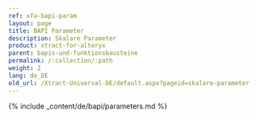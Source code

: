 ```yaml
---
ref: xfa-bapi-param
layout: page
title: BAPI Parameter
description: Skalare Parameter
product: xtract-for-alteryx
parent: bapis-und-funktionsbausteine
permalink: /:collection/:path
weight: 2
lang: de_DE
old_url: /Xtract-Universal-DE/default.aspx?pageid=skalare-parameter
---
```


{% include _content/de/bapi/parameters.md %}